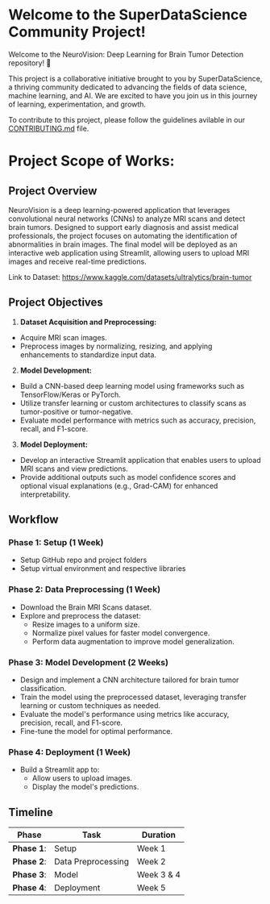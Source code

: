 # Welcome to the SuperDataScience Community Project!
Welcome to the NeuroVision: Deep Learning for Brain Tumor Detection repository! 🎉

This project is a collaborative initiative brought to you by SuperDataScience, a thriving community dedicated to advancing the fields of data science, machine learning, and AI. We are excited to have you join us in this journey of learning, experimentation, and growth.

To contribute to this project, please follow the guidelines avilable in our [CONTRIBUTING.md](CONTRIBUTING.md) file.

# Project Scope of Works:

## Project Overview
NeuroVision is a deep learning-powered application that leverages convolutional neural networks (CNNs) to analyze MRI scans and detect brain tumors. Designed to support early diagnosis and assist medical professionals, the project focuses on automating the identification of abnormalities in brain images. The final model will be deployed as an interactive web application using Streamlit, allowing users to upload MRI images and receive real-time predictions.

Link to Dataset: https://www.kaggle.com/datasets/ultralytics/brain-tumor

## Project Objectives
1. **Dataset Acquisition and Preprocessing:**
- Acquire MRI scan images.
- Preprocess images by normalizing, resizing, and applying enhancements to standardize input data.

2. **Model Development:**
- Build a CNN-based deep learning model using frameworks such as TensorFlow/Keras or PyTorch.
- Utilize transfer learning or custom architectures to classify scans as tumor-positive or tumor-negative.
- Evaluate model performance with metrics such as accuracy, precision, recall, and F1-score.

3. **Model Deployment:**
- Develop an interactive Streamlit application that enables users to upload MRI scans and view predictions.
- Provide additional outputs such as model confidence scores and optional visual explanations (e.g., Grad-CAM) for enhanced interpretability.

## Workflow

### **Phase 1: Setup (1 Week)**
- Setup GitHub repo and project folders
- Setup virtual environment and respective libraries

### **Phase 2: Data Preprocessing (1 Week)**
- Download the Brain MRI Scans dataset.
- Explore and preprocess the dataset:
  - Resize images to a uniform size.
  - Normalize pixel values for faster model convergence.
  - Perform data augmentation to improve model generalization.

### **Phase 3: Model Development (2 Weeks)**
- Design and implement a CNN architecture tailored for brain tumor classification.
- Train the model using the preprocessed dataset, leveraging transfer learning or custom techniques as needed.
- Evaluate the model's performance using metrics like accuracy, precision, recall, and F1-score.
- Fine-tune the model for optimal performance.

### **Phase 4: Deployment (1 Week)**
- Build a Streamlit app to:
  - Allow users to upload images.
  - Display the model's predictions.

## Timeline

| **Phase**     | **Task**                    | **Duration** |
|---------------|-----------------------------|--------------|
| **Phase 1**:  | Setup                       |  Week 1      |
| **Phase 2**:  | Data Preprocessing          |  Week 2      |
| **Phase 3**:  | Model                       |  Week 3 & 4  |
| **Phase 4**:  | Deployment                  |  Week 5      |

